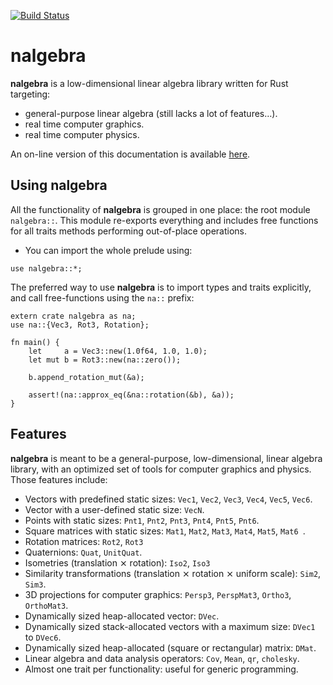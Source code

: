 [![Build Status](https://travis-ci.org/sebcrozet/nalgebra.svg?branch=master)](https://travis-ci.org/sebcrozet/nalgebra)

nalgebra
========

**nalgebra** is a low-dimensional linear algebra library written for Rust targeting:

* general-purpose linear algebra (still lacks a lot of features…).
* real time computer graphics.
* real time computer physics.

An on-line version of this documentation is available [here](http://nalgebra.org/doc/nalgebra).

## Using **nalgebra**
All the functionality of **nalgebra** is grouped in one place: the root module `nalgebra::`.  This
module re-exports everything and includes free functions for all traits methods performing
out-of-place operations.

* You can import the whole prelude using:

```.ignore
use nalgebra::*;
```

The preferred way to use **nalgebra** is to import types and traits explicitly, and call
free-functions using the `na::` prefix:

```.rust
extern crate nalgebra as na;
use na::{Vec3, Rot3, Rotation};

fn main() {
    let     a = Vec3::new(1.0f64, 1.0, 1.0);
    let mut b = Rot3::new(na::zero());

    b.append_rotation_mut(&a);

    assert!(na::approx_eq(&na::rotation(&b), &a));
}
```


## Features
**nalgebra** is meant to be a general-purpose, low-dimensional, linear algebra library, with
an optimized set of tools for computer graphics and physics. Those features include:

* Vectors with predefined static sizes: `Vec1`, `Vec2`, `Vec3`, `Vec4`, `Vec5`, `Vec6`.
* Vector with a user-defined static size: `VecN`.
* Points with static sizes: `Pnt1`, `Pnt2`, `Pnt3`, `Pnt4`, `Pnt5`, `Pnt6`.
* Square matrices with static sizes: `Mat1`, `Mat2`, `Mat3`, `Mat4`, `Mat5`, `Mat6 `.
* Rotation matrices: `Rot2`, `Rot3`
* Quaternions: `Quat`, `UnitQuat`.
* Isometries (translation ⨯ rotation): `Iso2`, `Iso3`
* Similarity transformations (translation ⨯ rotation ⨯ uniform scale): `Sim2`, `Sim3`.
* 3D projections for computer graphics: `Persp3`, `PerspMat3`, `Ortho3`, `OrthoMat3`.
* Dynamically sized heap-allocated vector: `DVec`.
* Dynamically sized stack-allocated vectors with a maximum size: `DVec1` to `DVec6`.
* Dynamically sized heap-allocated (square or rectangular) matrix: `DMat`.
* Linear algebra and data analysis operators: `Cov`, `Mean`, `qr`, `cholesky`.
* Almost one trait per functionality: useful for generic programming.
